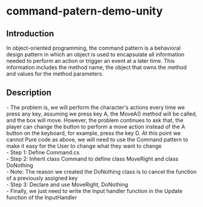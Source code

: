 # command-patern-demo-unity
<h2>Introduction</h2>

<div>
In object-oriented programming, the command pattern is a behavioral design pattern in which an object is used to encapsulate all information needed to perform an action or trigger an event at a later time. This information includes the method name, the object that owns the method and values for the method parameters.
</div>
 
<h2>Description</h2>

<div>
- The problem is, we will perform the character's actions every time we press any key, assuming we press key A, the MoveA() method will be called, and the box will move. However, the problem continues to ask that, the player can change the button to perform a move action instead of the A button on the keyboard, for example, press the key D. At this point we cannot Pure code as above, we will need to use the Command pattern to make it easy for the User to change what they want to change
</div>
  
<div>
- Step 1: Define Command.cs
</div>
  
<div>
- Step 2: Inherit class Command to define class MoveRight and class DoNothing
</div>
    
<div>
- Note: The reason we created the DoNothing class is to cancel the function of a previously assigned key
</div>
      
<div>
- Step 3: Declare and use MoveRight, DoNothing
</div>
        
<div>
- Finally, we just need to write the Input handler function in the Update function of the InputHandler
</div>
